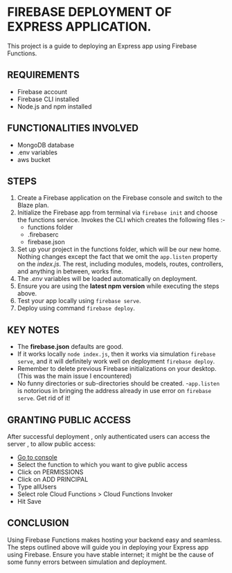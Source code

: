 # FIREBASE DEPLOYMENT OF EXPRESS APPLICATION.

This project is a guide to deploying an Express app using Firebase Functions.

## REQUIREMENTS

- Firebase account
- Firebase CLI installed
- Node.js and npm installed

## FUNCTIONALITIES INVOLVED

- MongoDB database
- .env variables
- aws bucket

## STEPS

1. Create a Firebase application on the Firebase console and switch to the Blaze plan.
2. Initialize the Firebase app from terminal via `firebase init` and choose the functions service. Invokes the CLI which creates the following files :-
   - functions folder
   - .firebaserc
   - firebase.json
3. Set up your project in the functions folder, which will be our new home. Nothing changes except the fact that we omit the `app.listen` property on the _index.js_. The rest, including modules, models, routes, controllers, and anything in between, works fine.
4. The _.env_ variables will be loaded automatically on deployment.
5. Ensure you are using the **latest npm version** while executing the steps above.
6. Test your app locally using `firebase serve`.
7. Deploy using command `firebase deploy`.

## KEY NOTES

- The **firebase.json** defaults are good.
- If it works locally `node index.js`, then it works via simulation `firebase serve`, and it will definitely work well on deployment `firebase deploy`.
- Remember to delete previous Firebase initializations on your desktop. (This was the main issue I encountered)
- No funny directories or sub-directories should be created.
-`app.listen` is notorious in bringing the address already in use error on `firebase serve`. Get rid of it!

## GRANTING PUBLIC ACCESS

After successful deployment , only authenticated users can access the server , to allow public access:

- [Go to console](https://console.cloud.google.com/functions/list)
- Select the function to which you want to give public access
- Click on PERMISSIONS
- Click on ADD PRINCIPAL
- Type allUsers
- Select role Cloud Functions > Cloud Functions Invoker
- Hit Save

## CONCLUSION

Using Firebase Functions makes hosting your backend easy and seamless. The steps outlined above will guide you in deploying your Express app using Firebase.
Ensure you have stable internet; it might be the cause of some funny errors between simulation and deployment.

